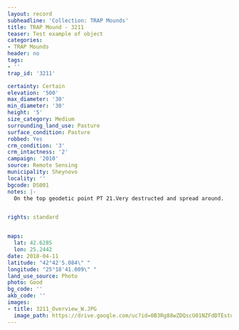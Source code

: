 ```yaml
---
layout: record
subheadline: 'Collection: TRAP Mounds'
title: TRAP Mound - 3211
teaser: Test example of object
categories:
- TRAP Mounds
header: no
tags:
- ''
trap_id: '3211'

certainty: Certain
elevation: '500'
max_diameter: '30'
min_diameter: '30'
height: '5'
size_category: Medium
surrounding_land_use: Pasture
surface_condition: Pasture
robbed: Yes
crm_condition: '3'
crm_intactness: '2'
campaign: '2010'
source: Remote Sensing
municipality: Sheynovo
locality: ''
bgcode: DS001
notes: |-
  On the top geodetic point PT 21.Very destructed and spread around.


rights: standard


maps:
  lat: 42.6285
  lon: 25.2442
date: 2018-04-11
latitude: "42°42'5.084\" "
longitude: "25°18'41.009\" "
land_use_source: Photo
photo: Good
bg_code: ''
akb_code: ''
images:
- title: 3211_Overview_W.JPG
  image_path: https://drive.google.com/uc?id=0B3Rg88wZDQscU01NZFdDTEstdzg
---
```

